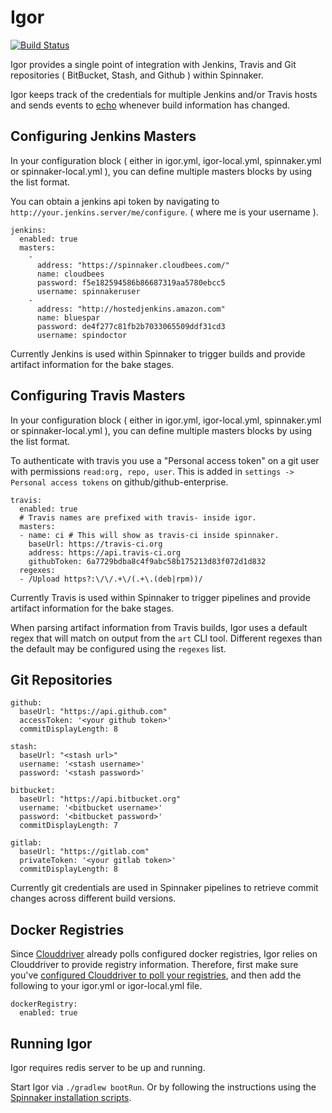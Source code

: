 # Igor
[![Build Status](https://api.travis-ci.org/spinnaker/igor.svg?branch=master)](https://travis-ci.org/spinnaker/igor)

Igor provides a single point of integration with Jenkins, Travis and Git repositories ( BitBucket, Stash, and Github ) within Spinnaker.

Igor keeps track of the credentials for multiple Jenkins and/or Travis hosts and sends events to [echo](http://www.github.com/spinnaker/echo) whenever build information has changed. 

## Configuring Jenkins Masters

In your configuration block ( either in igor.yml, igor-local.yml, spinnaker.yml or spinnaker-local.yml ), you can define multiple masters blocks by using the list format. 

You can obtain a jenkins api token by navigating to `http://your.jenkins.server/me/configure`. ( where me is your username ).

```
jenkins:
  enabled: true
  masters:
    -
      address: "https://spinnaker.cloudbees.com/"
      name: cloudbees
      password: f5e182594586b86687319aa5780ebcc5
      username: spinnakeruser
    -
      address: "http://hostedjenkins.amazon.com"
      name: bluespar
      password: de4f277c81fb2b7033065509ddf31cd3
      username: spindoctor
```

Currently Jenkins is used within Spinnaker to trigger builds and provide artifact information for the bake stages. 

## Configuring Travis Masters

In your configuration block ( either in igor.yml, igor-local.yml, spinnaker.yml or spinnaker-local.yml ), you can define multiple masters blocks by using the list format.

To authenticate with travis you use a "Personal access token" on a git user with permissions `read:org, repo, user`. This is added in `settings -> Personal access tokens`
on github/github-enterprise.

```
travis:
  enabled: true
  # Travis names are prefixed with travis- inside igor.
  masters:
  - name: ci # This will show as travis-ci inside spinnaker.
    baseUrl: https://travis-ci.org
    address: https://api.travis-ci.org
    githubToken: 6a7729bdba8c4f9abc58b175213d83f072d1d832
  regexes:
  - /Upload https?:\/\/.+\/(.+\.(deb|rpm))/
```

Currently Travis is used within Spinnaker to trigger pipelines and provide artifact information for the bake stages.

When parsing artifact information from Travis builds, Igor uses a default regex
that will match on output from the `art` CLI tool.  Different regexes than the
default may be configured using the `regexes` list.

## Git Repositories

```
github:
  baseUrl: "https://api.github.com"
  accessToken: '<your github token>'
  commitDisplayLength: 8

stash:
  baseUrl: "<stash url>"
  username: '<stash username>'
  password: '<stash password>'

bitbucket:
  baseUrl: "https://api.bitbucket.org"
  username: '<bitbucket username>'
  password: '<bitbucket password>'
  commitDisplayLength: 7

gitlab:
  baseUrl: "https://gitlab.com"
  privateToken: '<your gitlab token>'
  commitDisplayLength: 8
```

Currently git credentials are used in Spinnaker pipelines to retrieve commit changes across different build versions. 

## Docker Registries

Since [Clouddriver](https://github.com/spinnaker/clouddriver) already polls configured docker registries, Igor relies on Clouddriver to provide registry information. Therefore, first make sure you've [configured Clouddriver to poll your registries](http://www.spinnaker.io/v1.0/docs/target-deployment-configuration#section-docker-registry), and then add the following to your igor.yml or igor-local.yml file.

```
dockerRegistry:
  enabled: true
```

## Running Igor

Igor requires redis server to be up and running.

Start Igor via `./gradlew bootRun`. Or by following the instructions using the [Spinnaker installation scripts](https://www.github.com/spinnaker/spinnaker).
